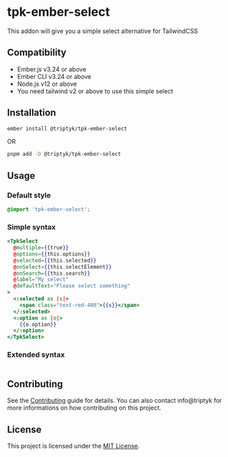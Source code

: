 tpk-ember-select
==============================================================================

This addon will give you a simple select alternative for TailwindCSS


Compatibility
------------------------------------------------------------------------------

* Ember.js v3.24 or above
* Ember CLI v3.24 or above
* Node.js v12 or above
* You need tailwind v2 or above to use this simple select


Installation
------------------------------------------------------------------------------

```zsh
ember install @triptyk/tpk-ember-select
```
OR
```zsh
pnpm add -D @triptyk/tpk-ember-select
```


Usage
------------------------------------------------------------------------------

### Default style

```css
@import 'tpk-ember-select';
```

### Simple syntax

```hbs
<TpkSelect 
  @multiple={{true}} 
  @options={{this.options}} 
  @selected={{this.selected}} 
  @onSelect={{this.selectElement}} 
  @onSearch={{this.search}}
  @label="My select"
  @defaultText="Please select something"
>
  <:selected as |s|>
    <span class="text-red-400">{{s}}</span>
  </:selected>
  <:option as |o|>
    {{o.option}}
  </:option>
</TpkSelect>
```

### Extended syntax

```

```

Contributing
------------------------------------------------------------------------------

See the [Contributing](CONTRIBUTING.md) guide for details.
You can also contact info@triptyk for more informations on how contributing on this project.


License
------------------------------------------------------------------------------

This project is licensed under the [MIT License](LICENSE.md).
